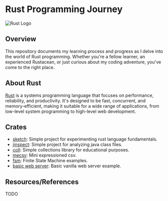 # Rust Programming Journey

![Rust Logo](https://www.rust-lang.org/static/images/rust-logo-blk.svg)

## Overview

This repository documents my learning process and progress as I delve into the world of Rust programming. Whether you're a fellow learner, an experienced Rustacean, or just curious about my coding adventure, you've come to the right place.

## About Rust

[Rust](https://www.rust-lang.org/) is a systems programming language that focuses on performance, reliability, and productivity. It's designed to be fast, concurrent, and memory-efficient, making it suitable for a wide range of applications, from low-level system programming to high-level web development.

## Crates

- [sketch](./sketch/): Simple project for experimenting rust language fundamentals.
- [jinspect](./jinspect/README.md): Simple project for analyzing java class files.
- [coll](./coll/README.md): Simple collections library for educational purposes.
- [mecsv](./mecsv/README.md): Mini expressioned csv.
- [fsm](./fsm/README.md): Finite State Machine examples. 
- [basic web server](./basic-web-server/README.md): Basic vanilla web server example. 

## Resources/References

TODO
